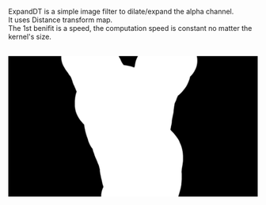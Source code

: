 ExpandDT is a simple image filter to dilate/expand the alpha channel.<br />
It uses Distance transform map. <br />
The 1st benifit is a speed, the computation speed is constant no matter the kernel's size. <br /><br />

<div id="header" align="left">
  <img src="https://github.com/EyalShirazi/Nuke/blob/main/Plugins/ExpandDT/demo/ExpandDT%20example%2001%20.gif"/>
</div>

